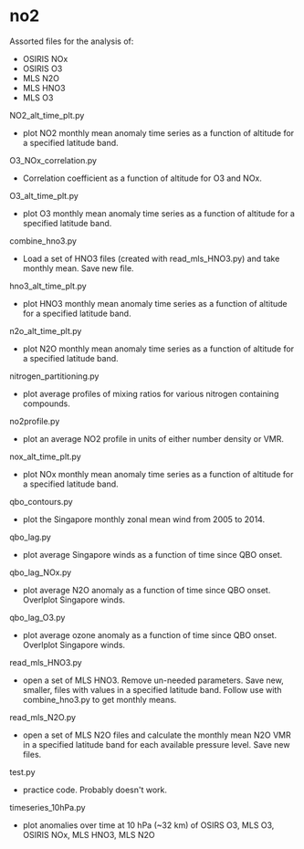 # no2

Assorted files for the analysis of:
- OSIRIS NOx
- OSIRIS O3
- MLS N2O 
- MLS HNO3
- MLS O3

NO2_alt_time_plt.py
- plot NO2 monthly mean anomaly time series as a function of altitude for a specified latitude band.

O3_NOx_correlation.py
- Correlation coefficient as a function of altitude for O3 and NOx.

O3_alt_time_plt.py
- plot O3 monthly mean anomaly time series as a function of altitude for a specified latitude band.

combine_hno3.py
- Load a set of HNO3 files (created with read_mls_HNO3.py) and take monthly mean. Save new file.

hno3_alt_time_plt.py
- plot HNO3 monthly mean anomaly time series as a function of altitude for a specified latitude band.

n2o_alt_time_plt.py
- plot N2O monthly mean anomaly time series as a function of altitude for a specified latitude band.

nitrogen_partitioning.py
- plot average profiles of mixing ratios for various nitrogen containing compounds. 

no2profile.py
- plot an average NO2 profile in units of either number density or VMR.

nox_alt_time_plt.py
- plot NOx monthly mean anomaly time series as a function of altitude for a specified latitude band.

qbo_contours.py
- plot the Singapore monthly zonal mean wind from 2005 to 2014.

qbo_lag.py
- plot average Singapore winds as a function of time since QBO onset.

qbo_lag_NOx.py
- plot average N2O anomaly as a function of time since QBO onset. Overlplot Singapore winds. 

qbo_lag_O3.py
- plot average ozone anomaly as a function of time since QBO onset. Overlplot Singapore winds. 

read_mls_HNO3.py
- open a set of MLS HNO3. Remove un-needed parameters. Save new, smaller, files with values in a specified latitude band. Follow use with combine_hno3.py to get monthly means.

read_mls_N2O.py
- open a set of MLS N2O files and calculate the monthly mean N2O VMR in a specified latitude band for each available pressure level. Save new files.

test.py
- practice code. Probably doesn't work.

timeseries_10hPa.py
- plot anomalies over time at 10 hPa (~32 km) of OSIRS O3, MLS O3, OSIRIS NOx, MLS HNO3, MLS N2O
